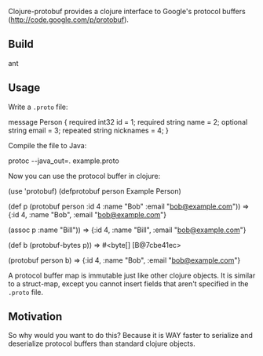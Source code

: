 Clojure-protobuf provides a clojure interface to Google's protocol buffers (http://code.google.com/p/protobuf).

## Build

  ant

## Usage

Write a `.proto` file:

  message Person {
    required int32 id = 1;
    required string name = 2;
    optional string email = 3;
    repeated string nicknames = 4;
  }

Compile the file to Java:

  protoc --java_out=. example.proto

Now you can use the protocol buffer in clojure:

  (use 'protobuf)
  (defprotobuf person Example Person)

  (def p (protobuf person :id 4 :name "Bob" :email "bob@example.com"))
  => {:id 4, :name "Bob", :email "bob@example.com"}

  (assoc p :name "Bill"))
  => {:id 4, :name "Bill", :email "bob@example.com"}

  (def b (protobuf-bytes p))
  => #<byte[] [B@7cbe41ec>

  (protobuf person b)
  => {:id 4, :name "Bob", :email "bob@example.com"}

A protocol buffer map is immutable just like other clojure objects. It is similar to a
struct-map, except you cannot insert fields that aren't specified in the `.proto` file.

## Motivation

So why would you want to do this? Because it is WAY faster to serialize and deserialize
protocol buffers than standard clojure objects.

